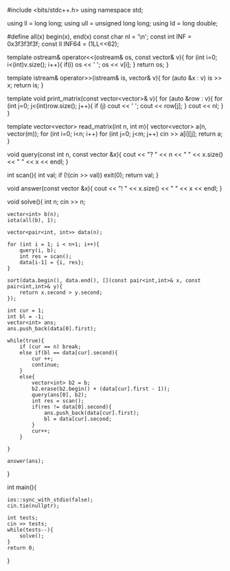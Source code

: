 #include <bits/stdc++.h>
using namespace std;

using ll = long long;
using ull = unsigned long long;
using ld = long double;

#define all(x) begin(x), end(x)
const char nl = '\n';
const int INF = 0x3f3f3f3f;
const ll INF64 = (1LL<<62);

template<class T>
ostream& operator<<(ostream& os, const vector<T>& v){
    for (int i=0; i<(int)v.size(); i++){
        if(i) os << ' ';
        os << v[i];
    }
    return os; 
}

template<class T>
istream& operator>>(istream& is, vector<T>& v){
    for (auto &x : v) is >> x;
    return is;
}

template<class T>
void print_matrix(const vector<vector<T>>& v){
    for (auto &row : v){
        for (int j=0; j<(int)row.size(); j++){
            if (j) cout << ' ';
            cout << row[j];
        }
        cout << nl;
    }
}

template<class T>
vector<vector<T>> read_matrix(int n, int m){
    vector<vector<T>> a(n, vector<T>(m));
    for (int i=0; i<n; i++) for (int j=0; j<m; j++) cin >> a[i][j];
    return a;
}


void query(const int n, const vector<int> &x){
    cout << "? " << n << " " << x.size() << " " << x << endl;
}

int scan(){
    int val;
    if (!(cin >> val)) exit(0);
    return val;
}

void answer(const vector<int> &x){
    cout << "! " << x.size() << " " << x << endl;
}

void solve(){
    int n;
    cin >> n;

    vector<int> b(n);
    iota(all(b), 1);

    vector<pair<int, int>> data(n);

    for (int i = 1; i < n+1; i++){
        query(i, b);
        int res = scan();
        data[i-1] = {i, res};
    }

    sort(data.begin(), data.end(), [](const pair<int,int>& x, const pair<int,int>& y){
        return x.second > y.second;
    });

    int cur = 1;
    int bl = -1;
    vector<int> ans;
    ans.push_back(data[0].first);
    
    while(true){
        if (cur == n) break;
        else if(bl == data[cur].second){
            cur ++;
            continue;
        }
        else{
            vector<int> b2 = b;
            b2.erase(b2.begin() + (data[cur].first - 1));
            query(ans[0], b2);
            int res = scan();
            if(res != data[0].second){
                ans.push_back(data[cur].first);
                bl = data[cur].second;
            }
            cur++;
        }
        
    }

    answer(ans);

}

int main(){

    ios::sync_with_stdio(false);
    cin.tie(nullptr);

    int tests;
    cin >> tests;
    while(tests--){
        solve();
    }
    return 0;
}